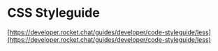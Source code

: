 # CSS Styleguide

[https://developer.rocket.chat/guides/developer/code-styleguide/less](https://developer.rocket.chat/guides/developer/code-styleguide/less)

